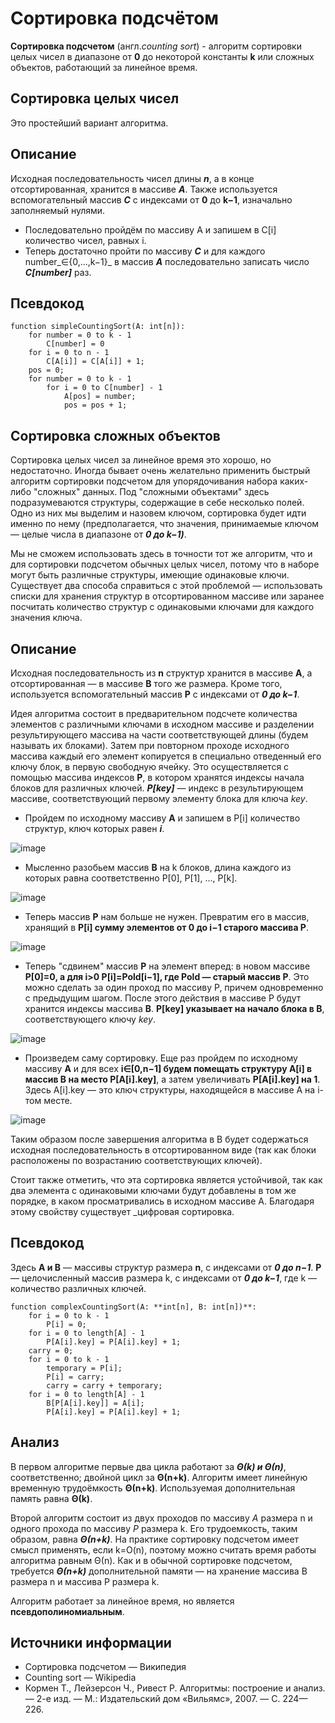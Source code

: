 # Сортировка подсчётом

**Сортировка подсчетом** (англ.*counting sort*) - алгоритм сортировки целых чисел в диапазоне от **0** до некоторой константы **k** или сложных объектов, работающий за линейное время.

## Сортировка целых чисел
Это простейший вариант алгоритма.

## Описание
Исходная последовательность чисел длины **_n_**, а в конце отсортированная, хранится в массиве **_A_**. Также используется вспомогательный массив **_С_** с индексами от **0** до **k−1**, изначально заполняемый нулями.
 - Последовательно пройдём по массиву A и запишем в C[i] количество чисел, равных i.
 - Теперь достаточно пройти по массиву **_C_** и для каждого number_∈{0,...,k−1}_ в массив **_A_** последовательно записать число **_C[number]_** раз. 

## Псевдокод
```
function simpleCountingSort(A: int[n]): 
    for number = 0 to k - 1
        C[number] = 0 
    for i = 0 to n - 1
        C[A[i]] = C[A[i]] + 1;     
    pos = 0;
    for number = 0 to k - 1
        for i = 0 to C[number] - 1
            A[pos] = number;
            pos = pos + 1;
``` 
## Сортировка сложных объектов
Сортировка целых чисел за линейное время это хорошо, но недостаточно. Иногда бывает очень желательно применить быстрый алгоритм сортировки подсчетом для упорядочивания набора каких-либо "сложных" данных. Под "сложными объектами" здесь подразумеваются структуры, содержащие в себе несколько полей. Одно из них мы выделим и назовем ключом, сортировка будет идти именно по нему (предполагается, что значения, принимаемые ключом — целые числа в диапазоне от **_0 до k−1)_**.

Мы не сможем использовать здесь в точности тот же алгоритм, что и для сортировки подсчетом обычных целых чисел, потому что в наборе могут быть различные структуры, имеющие одинаковые ключи. Существует два способа справиться с этой проблемой — использовать списки для хранения структур в отсортированном массиве или заранее посчитать количество структур с одинаковыми ключами для каждого значения ключа.

## Описание
Исходная последовательность из **n** структур хранится в массиве **A**, а отсортированная — в массиве **B** того же размера. Кроме того, используется вспомогательный массив **P** с индексами от **_0 до k−1_**.

Идея алгоритма состоит в предварительном подсчете количества элементов с различными ключами в исходном массиве и разделении результирующего массива на части соответствующей длины (будем называть их блоками). Затем при повторном проходе исходного массива каждый его элемент копируется в специально отведенный его ключу блок, в первую свободную ячейку. Это осуществляется с помощью массива индексов **P**, в котором хранятся индексы начала блоков для различных ключей. **_P[key]_** — индекс в результирующем массиве, соответствующий первому элементу блока для ключа _key_.
  - Пройдем по исходному массиву **A** и запишем в P[i] количество структур, ключ которых равен **_i_**.
 
![image](https://user-images.githubusercontent.com/93074988/144749208-a96ae2f7-58b9-4337-8396-cdb1b3c38326.png)

  - Мысленно разобьем массив **B** на k блоков, длина каждого из которых равна соответственно P[0], P[1], ..., P[k].

![image](https://user-images.githubusercontent.com/93074988/144749237-644d0417-6deb-4b7c-b483-aa13ef9c2870.png)

  - Теперь массив **P** нам больше не нужен. Превратим его в массив, хранящий в **P[i] 
сумму элементов от 0 до i−1 старого массива P**.

![image](https://user-images.githubusercontent.com/93074988/144749337-2a3d5e5e-855f-435c-95f6-14f994fcb99d.png)

  - Теперь "сдвинем" массив **P** на элемент вперед: в новом массиве **P[0]=0, а для i>0 P[i]=Pold[i−1], где Pold — старый массив P**.
Это можно сделать за один проход по массиву P, причем одновременно с предыдущим шагом.
После этого действия в массиве P будут хранится индексы массива **B**. **P[key] указывает на начало блока в B**, соответствующего ключу _key_.

![image](https://user-images.githubusercontent.com/93074988/144749375-31825e57-feca-44ac-a575-98c36d66e428.png)

  - Произведем саму сортировку. Еще раз пройдем по исходному массиву **A** и для всех **i∈[0,n−1] будем помещать структуру A[i] в массив B на место P[A[i].key]**, а затем увеличивать **P[A[i].key] на 1**. Здесь A[i].key — это ключ структуры, находящейся в массиве A на i-том месте.

![image](https://user-images.githubusercontent.com/93074988/144749412-ab17b132-9de4-45c3-957a-2a07610110df.png)

Таким образом после завершения алгоритма в B будет содержаться исходная последовательность в отсортированном виде (так как блоки расположены по возрастанию соответствующих ключей).

Стоит также отметить, что эта сортировка является устойчивой, так как два элемента с одинаковыми ключами будут добавлены в том же порядке, в каком просматривались в исходном массиве A. Благодаря этому свойству существует _цифровая сортировка.

## Псевдокод
Здесь **A и B** — массивы структур размера **n**, с индексами от **_0 до n−1_**. **P** — целочисленный массив размера k, с индексами от **_0 до k−1_**, где k — количество различных ключей.
```
function complexCountingSort(A: **int[n], B: int[n])**:
    for i = 0 to k - 1
        P[i] = 0;         
    for i = 0 to length[A] - 1
        P[A[i].key] = P[A[i].key] + 1;     
    carry = 0;
    for i = 0 to k - 1
        temporary = P[i];
        P[i] = carry;
        carry = carry + temporary;     
    for i = 0 to length[A] - 1
        B[P[A[i].key]] = A[i];
        P[A[i].key] = P[A[i].key] + 1;
 ```
        
## Анализ
В первом алгоритме первые два цикла работают за ***Θ(k) и Θ(n)***, соответственно; двойной цикл за **Θ(n+k)**. Алгоритм имеет линейную временную трудоёмкость **Θ(n+k)**. Используемая дополнительная память равна **Θ(k)**.

Второй алгоритм состоит из двух проходов по массиву *A* размера n и одного прохода по массиву *P* размера k. Его трудоемкость, таким образом, равна ***Θ(n+k)***. На практике сортировку подсчетом имеет смысл применять, если k=O(n), поэтому можно считать время работы алгоритма равным Θ(n).
Как и в обычной сортировке подсчетом, требуется ***Θ(n+k)*** дополнительной памяти — на хранение массива B размера n и массива P размера k.

Алгоритм работает за линейное время, но является **псевдополиномиальным**.

## Источники информации
  - Сортировка подсчетом — Википедия
  - Counting sort — Wikipedia
  - Кормен Т., Лейзерсон Ч., Ривест Р. Алгоритмы: построение и анализ. — 2-е изд. — М.: Издательский дом «Вильямс», 2007. — С. 224—226.
